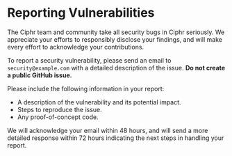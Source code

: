 # Reporting Vulnerabilities

The Ciphr team and community take all security bugs in Ciphr seriously. We appreciate your efforts to responsibly disclose your findings, and will make every effort to acknowledge your contributions.

To report a security vulnerability, please send an email to `security@example.com` with a detailed description of the issue. **Do not create a public GitHub issue.**

Please include the following information in your report:

- A description of the vulnerability and its potential impact.
- Steps to reproduce the issue.
- Any proof-of-concept code.

We will acknowledge your email within 48 hours, and will send a more detailed response within 72 hours indicating the next steps in handling your report. 